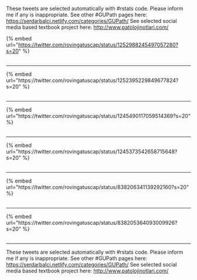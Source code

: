 

These tweets are selected automatically with #rstats code. Please inform me if any is inappropriate.
See other #GUPath pages here: https://serdarbalci.netlify.com/categories/GUPath/ 
See selected social media based textbook project here: http://www.patolojinotlari.com/

{% embed url="https://twitter.com/rovingatuscap/status/1252988245497057280?s=20" %}<br>
<br>
<hr>
{% embed url="https://twitter.com/rovingatuscap/status/1252395229849677824?s=20" %}<br>
<br>
<hr>
{% embed url="https://twitter.com/rovingatuscap/status/1245490117059514369?s=20" %}<br>
<br>
<hr>
{% embed url="https://twitter.com/rovingatuscap/status/1245373542658715648?s=20" %}<br>
<br>
<hr>
{% embed url="https://twitter.com/rovingatuscap/status/838206341139292160?s=20" %}<br>
<br>
<hr>
{% embed url="https://twitter.com/rovingatuscap/status/838205364093009926?s=20" %}<br>
<br>
<hr>


These tweets are selected automatically with #rstats code. Please inform me if any is inappropriate.
See other #GUPath pages here: https://serdarbalci.netlify.com/categories/GUPath/ 
See selected social media based textbook project here: http://www.patolojinotlari.com/
